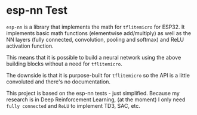 # esp-nn Test

`esp-nn` is a library that implements the math for `tflitemicro` for ESP32.
It implements basic math functions (elementwise add/multiply) as well as the NN layers (fully connected, convolution, pooling and softmax) and ReLU activation function.

This means that it is possible to build a neural network using the above building blocks without a need for `tflitemicro`.

The downside is that it is purpose-built for `tflitemicro` so the API is a little convoluted and there's no documentation.

This project is based on the esp-nn tests - just simplified. Because my research is in Deep Reinforcement Learning, (at the moment) I only need `fully connected` and `ReLU` to implement TD3, SAC, etc.
